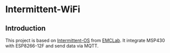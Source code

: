 # Intermittent-WiFi

## Introduction
This project is based on [Intermittent-OS](https://github.com/EMCLab-Sinica/Intermittent-OS) from [EMCLab](https://github.com/EMCLab-Sinica).
It integrate MSP430 with ESP8266-12F and send data via MQTT.

